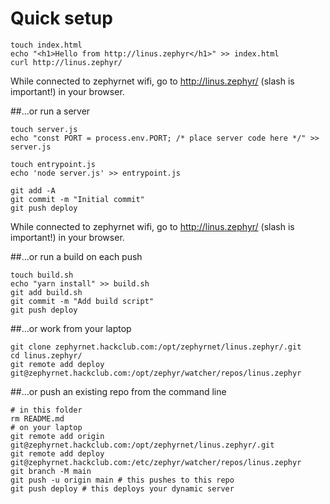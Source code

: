 # Quick setup

```
touch index.html
echo "<h1>Hello from http://linus.zephyr</h1>" >> index.html
curl http://linus.zephyr/
```

While connected to zephyrnet wifi, go to http://linus.zephyr/ (slash is important!) in your browser.

##...or run a server

```
touch server.js
echo "const PORT = process.env.PORT; /* place server code here */" >> server.js

touch entrypoint.js
echo 'node server.js' >> entrypoint.js

git add -A
git commit -m "Initial commit"
git push deploy
```

While connected to zephyrnet wifi, go to http://linus.zephyr/ (slash is important!) in your browser.

##...or run a build on each push

```
touch build.sh
echo "yarn install" >> build.sh
git add build.sh
git commit -m "Add build script"
git push deploy
```

##...or work from your laptop
```
git clone zephyrnet.hackclub.com:/opt/zephyrnet/linus.zephyr/.git
cd linus.zephyr/
git remote add deploy git@zephyrnet.hackclub.com:/opt/zephyr/watcher/repos/linus.zephyr
```

##...or push an existing repo from the command line

```
# in this folder
rm README.md
# on your laptop
git remote add origin git@zephyrnet.hackclub.com:/opt/zephyrnet/linus.zephyr/.git
git remote add deploy git@zephyrnet.hackclub.com:/etc/zephyr/watcher/repos/linus.zephyr
git branch -M main
git push -u origin main # this pushes to this repo
git push deploy # this deploys your dynamic server
```